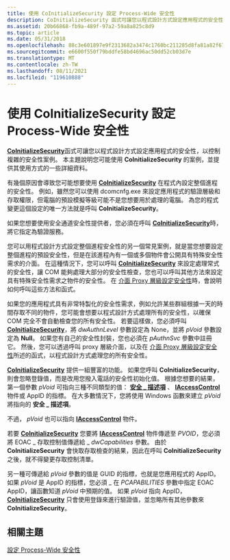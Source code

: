 ```yaml
---
title: 使用 CoInitializeSecurity 設定 Process-Wide 安全性
description: CoInitializeSecurity 函式可讓您以程式設計方式設定應用程式的安全性，以控制複雜的安全性案例。
ms.assetid: 20b66868-fb9a-489f-97a2-59a8a825c8d9
ms.topic: article
ms.date: 05/31/2018
ms.openlocfilehash: 88c3e601897e9f2313682a3474c1760bc211285d8fa81a82f67d114681a7a57f
ms.sourcegitcommit: e6600f550f79bddfe58bd4696ac50dd52cb03d7e
ms.translationtype: MT
ms.contentlocale: zh-TW
ms.lasthandoff: 08/11/2021
ms.locfileid: "119610888"
---
```

# <a name="setting-process-wide-security-with-coinitializesecurity"></a>使用 CoInitializeSecurity 設定 Process-Wide 安全性

[**CoInitializeSecurity**](/windows/desktop/api/combaseapi/nf-combaseapi-coinitializesecurity)函式可讓您以程式設計方式設定應用程式的安全性，以控制複雜的安全性案例。 本主題說明您可能使用 **CoInitializeSecurity** 的案例，並提供其使用方式的一些詳細資料。

有幾個原因會導致您可能想要使用 [**CoInitializeSecurity**](/windows/desktop/api/combaseapi/nf-combaseapi-coinitializesecurity) 在程式內設定整個進程的安全性。 例如，雖然您可以使用 dcomcnfg.exe 來設定應用程式的驗證層級和存取權限，但電腦的預設模擬等級可能不是您想要用於處理的電腦。 為您的程式變更這個設定的唯一方法就是呼叫 **CoInitializeSecurity**。

如果您想要使用安全通道安全性提供者，您必須在呼叫 [**CoInitializeSecurity**](/windows/desktop/api/combaseapi/nf-combaseapi-coinitializesecurity)時，將它指定為驗證服務。

您可以用程式設計方式設定整個進程安全性的另一個常見案例，就是當您想要設定整個進程的預設安全性，但是在該進程內有一個或多個物件會公開具有特殊安全性需求的介面。 在這種情況下，您可以呼叫 [**CoInitializeSecurity**](/windows/desktop/api/combaseapi/nf-combaseapi-coinitializesecurity) 來設定處理常式的安全性，讓 COM 能夠處理大部分的安全性檢查，您也可以呼叫其他方法來設定具有特殊安全性需求之物件的安全性。 在 [介面 Proxy 層級設定安全性](setting-security-at-the-interface-proxy-level.md)時，會說明如何呼叫這些方法和函式。

如果您的應用程式具有非常特製化的安全性需求，例如允許某些群組根據一天的時間存取不同的物件，您可能會想要以程式設計方式處理所有的安全性，以確保 COM 完全不會自動檢查您的所有安全性。 若要這樣做，您必須呼叫 [**CoInitializeSecurity**](/windows/desktop/api/combaseapi/nf-combaseapi-coinitializesecurity)，將 *dwAuthnLevel* 參數設定為 None，並將 *pVoid* 參數設定為 **Null**。 如果您有自己的安全性封裝，您也必須在 *pAuthnSvc* 參數中註冊它。 然後，您可以透過呼叫 proxy 層級介面，以及在 [介面 Proxy 層級設定安全性](setting-security-at-the-interface-proxy-level.md)所述的函式，以程式設計方式處理您的所有安全性。

[**CoInitializeSecurity**](/windows/desktop/api/combaseapi/nf-combaseapi-coinitializesecurity) 提供一組豐富的功能。 如果您呼叫 **CoInitializeSecurity**，則會忽略登錄值，而是改用您撥入電話的安全性初始化值。 根據您想要的結果，第一個參數 *pVoid* 可指向三種不同類型的值： [**安全 \_ 描述項**](/windows/desktop/api/winnt/ns-winnt-security_descriptor) 、 [**IAccessControl**](/windows/desktop/api/IAccess/nn-iaccess-iaccesscontrol) 物件或 AppID 的指標。 在大多數情況下，您將使用 Windows 函數來建立 *pVoid* 將指向的 **安全 \_ 描述項**。

不過， *pVoid* 也可以指向 [**IAccessControl**](/windows/desktop/api/IAccess/nn-iaccess-iaccesscontrol) 物件。

若要 [**CoInitializeSecurity**](/windows/desktop/api/combaseapi/nf-combaseapi-coinitializesecurity) 您要將 [**IAccessControl**](/windows/desktop/api/IAccess/nn-iaccess-iaccesscontrol) 物件傳遞至 *PVOID*，您必須將 EOAC \_ 存取控制值傳遞給 \_ *dwCapabilities* 參數。 由於 **CoInitializeSecurity** 會快取存取檢查的結果，因此在呼叫 **CoInitializeSecurity** 之後，就不得變更存取控制清單。

另一種可傳遞給 *pVoid* 參數的值是 GUID 的指標，也就是您應用程式的 AppID。 如果 *pVoid* 是 AppID 的指標，您必須 \_ 在 *PCAPABILITIES* 參數中指定 EOAC AppID，讓函數知道 *pVoid* 中預期的值。 如果 *pVoid* 指向 AppID， [**CoInitializeSecurity**](/windows/desktop/api/combaseapi/nf-combaseapi-coinitializesecurity) 只會使用登錄來進行驗證值，並忽略所有其他參數來 **CoInitializeSecurity**。

## <a name="related-topics"></a>相關主題

<dl> <dt>

[設定 Process-Wide 安全性](setting-processwide-security.md)
</dt> </dl>

 

 